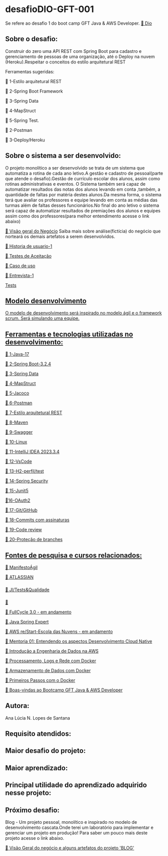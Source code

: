 # desafioDIO-GFT-001


<p> Se refere ao desafio 1 do boot camp  GFT Java & AWS Developer.
 <a href="https://www.dio.me/pro/ai-week?source=google-ads-search-artificial-intelligence-week&utm_source=google-ads&utm_medium=cpc&utm_content=s1&utm_term=search&utm_campaign=artificial-intelligence-week&gad_source=1&gclid=Cj0KCQiAxOauBhCaARIsAEbUSQRTdUBjTKNMir4ZZJXPN20whu3Nf9QAykVtR04N8tu2b_4D0yr-GIIaAvw4EALw_wcB/">🔗 Dio</a>
</p>

<h2>Sobre o desafio:</h2>

<p>
Construir do zero uma API REST com Spring Boot para cadastro e gerenciamento de pessoas de uma organização, até o Deploy na nuvem (Heroku).Respeitar o conceitos do estilo arquitetural REST </p>

<p>Ferramentas sugeridas:</p>

<p >🚀 1-Estilo arquitetural REST</p>

<p >🚀 2-Spring Boot Framework</p>

<p >🚀 3-Spring Data</p>

<p >🚀 4-MapStruct</p>

<p >🚀 5-Spring Test.</p>

<p >🚀 2-Postman</p>

<p >🚀 3-Deploy/Heroku</p>

<h2>Sobre o sistema a ser desenvolvido:</h2>
  <p >
O projeto monolitico a ser desenvolvido se trata de um sistema que automatiza a rotina de cada ano letivo.A gestão e cadastro de pessoal(parte que atende o desafio).Gestão de currículo escolar dos alunos, assim como rotinas administrativas e eventos. O Sistema também será capaz de automatizar resultados das notas dos alunos levando em conta ,também, a quantidade de faltas por matéria destes alunos.Da mesma forma, o sistema terá que avaliar os professores e equipe levando em conta as médias das turmas além de faltas desses funcionários.No final do ano letivo o sistema será capaz de automatizar resultados de premiações dos alunos e equipes assim como dos professores(para melhor entendimento acesse o link abaixo)
 </p>

<p >
<a href="https://docs.google.com/document/d/1Nl2PY2QYKl4rTPdV_deBLxioPrn46XcVhkxQ0CmXFf0/edit">🔗 Visão geral do Negócio</a>
Saiba mais sobre análise(fictícia) do negócio que norteará os demais artefatos a serem desenvolvidos. 
</p>

 <p>
<a href="https://docs.google.com/document/d/1tYJ9da-Lvz2ZPtlc0yMx_I7Sb9-DNC9H2uv7ihFqFSs/edit">🔗 Historia de usuario-1</>
</P>


 <p>
<a href="https://docs.google.com/document/d/1My7kDB-7g10RWtQt58OSGSYfXXGhdcgCEPMu5FL4IVg/edit">🔗 Testes de Aceitação</>
</P>

<p>
<a href="https://docs.google.com/document/d/1BXYEdZcoHr2CVGwlPJRqxgAj-nu6EGhKThWHia3QZ0Y/edit">🔗 Caso de uso</>
</P>


 <p>
<a href="https://docs.google.com/document/d/1Dv7cpcyTSMUqkAuSnjYQG-V6E5OdTDdUo-qYiW_yI7g/edit">🔗 Entrevista-1</>
</P>


 <p>Tests</P>
 <p></P>

 <h2>Modelo desenvolvimento</h2>

 <p>
O modelo de desenvolvimento será inspirado no modelo ágil e o framework scrum. Será simulando uma equipe.
</P>


<h2>Ferramentas e tecnologias utilizadas no desenvolvimento:</h2>


<p >🚀 1-Java-17</p>

<p >🚀 2-Spring Boot-3.2.4</p>

<p >🚀 3-Spring Data</p>

<p >🚀 4-MapStruct</p>

<p >🚀 5-Jacoco</p>

<p >🚀 6-Postman</p>

<p >🚀 7-Estilo arquitetural REST</p>

<p >🚀 8-Maven</p>

<p >🚀 9-Swagger</p>

<p >🚀 10-Linux</p>

<p >🚀 11-IntelliJ IDEA 2023.3.4</p>

<p >🚀 12-VsCode</p>

<p >🚀 13-H2-perfil/test</p>

<p >🚀 14-Spring Security</p>

<p >🚀 15-Junit5</p>

<p >🚀16-OAuth2</p>

<p >🚀 17-Git/GitHub</p>

<p >🚀 18-Commits com assinaturas</p>

<p >🚀 19-Code review</p>

<p >🚀 20-Proteção de branches</p>


<h2>Fontes de pesquisa e cursos relacionados:</h2>


<p >
<a href="https://agilemanifesto.org/iso/ptbr/manifesto.html">🔗 ManifestoÁgil </a>
 </p>



<p >
<a href="https://www.atlassian.com/br/agile/project-management/user-stories">🔗 ATLASSIAN</a>
 </p>

 <h3></h3>
<p >
<a href="https://programadetestesequalidade.club.hotmart.com/public/user-certificate/894faa62-84da-4540-a6b9-70203909ddaf/_">🔗 Jl/Tests&Qualidade</a>
 </p>
 
 <h3></h3>
<p >
<a href="https://learn.devsuperior.com/certificados/7165816">🔗</a>
 </p>

 </p>
 
<p >
<a href="https://curso.fullcycle.com.br/curso-fullcycle/">🔗 FullCycle 3.0 - em andamento</a>
 </p>

<p >
<a href="https://devsuperior.club/c/5-61">🔗 Java Spring Expert </a>
 </p>


<p >
<a href="https://aws.amazon.com/pt/training/restart/">🔗 AWS re/Start-Escola das Nuvens - em andamento </a>
 </p>

<p >
<a href="https://hermes.dio.me/certificates/cover/en/WYXIWZ9T.jpg">🔗 Mentoria 01: Entendendo os aspectos Desenvolvimento Cloud Native</a>
 </p>


<p >
<a href="https://hermes.dio.me/certificates/cover/en/UW35GRLK.jpg">🔗 Introdução a Engenharia de Dados na AWS</a>
 </p>


<p >
<a href="https://hermes.dio.me/certificates/cover/en/QPELVXVY.jpg">🔗 Processamento, Logs e Rede com Docker</a>
 </p>

<p >
<a href="https://hermes.dio.me/certificates/cover/en/0SNQJDRR.jpg">🔗 Armazenamento de Dados com Docker</a>
 </p>


<p >
<a href="https://hermes.dio.me/certificates/cover/en/OT5NTPSA.jpg">🔗 Primeiros Passos com o Docker</a>
 </p>

<p >
<a href="https://hermes.dio.me/certificates/cover/en/D4073BAE.jpg">🔗 Boas-vindas ao Bootcamp GFT Java & AWS Developer</a>
 </p>


<h2>Autora:</h2>

<p>Ana Lúcia N. Lopes de Santana</P>

<h2>Requisito atendidos: </h2>
<p></P>

<h2>Maior desafio do projeto: </h2>
<p></P>

<h2>Maior aprendizado:</h2>
<p></P>

<h2>Principal utilidade do aprendizado adquirido nesse projeto:</h2>
<p><P>

<h2>Próximo desafio:</h2>

<p>Blog - Um projeto pessoal, monolítico e inspirado no modelo de desenvolvimento cascata.Onde terei um laboratório para implementar e gerenciar um projeto em produção! Para saber um pouco mais deste projeto acesse o link abaixo.</p>

<p >
<a href="https://docs.google.com/document/d/1EG9D169szMPGQKsH70VcGKQBkdhZFI-l91a8NXoyaKs/edit">🔗 Visão Geral do negócio e alguns artefatos do projeto 'BLOG'
</a>
 </p>






